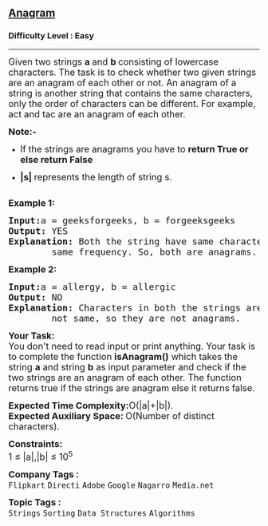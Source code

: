 <h2><a href="https://practice.geeksforgeeks.org/problems/anagram-1587115620/1?utm_source=geeksforgeeks&utm_medium=article_practice_tab&utm_campaign=article_practice_tab">Anagram</a></h2><h3>Difficulty Level : Easy</h3><hr><div class="problems_problem_content__Xm_eO"><p><span style="font-size:18px">Given two strings&nbsp;<strong>a&nbsp;</strong>and&nbsp;<strong>b&nbsp;</strong>consisting of lowercase characters. The task is to check whether two given strings are an anagram of each other or not. An anagram of a string is another string that contains the same characters, only the order of characters can be different. For example, act and tac are an anagram of each other.</span></p>

<p><span style="font-size:18px"><strong>Note:-</strong> </span></p>

<ul>
	<li>
	<p><span style="font-size:18px">If the strings are anagrams you have to <strong>return True or else return False</strong></span></p>
	</li>
	<li>
	<p><span style="font-size:18px"><strong>|s| </strong>represents the length of string s.</span></p>
	</li>
</ul>

<p><br>
<span style="font-size:18px"><strong>Example 1:</strong></span></p>

<pre><span style="font-size:18px"><strong>Input:</strong>a = geeksforgeeks, b = forgeeksgeeks
<strong>Output: </strong>YES
<strong>Explanation: </strong>Both the string have same characters with
        same frequency. So, both are anagrams.</span></pre>

<p><span style="font-size:18px"><strong>Example 2:</strong></span></p>

<pre><span style="font-size:18px"><strong>Input:</strong>a = allergy, b = allergic
<strong>Output: </strong>NO
<strong>Explanation: </strong>Characters in both the strings are 
&nbsp;       not same, so they are not anagrams.</span></pre>

<p><span style="font-size:18px"><strong>Your Task:</strong></span><br>
<span style="font-size:18px">You don't need to read input or print anything. Your&nbsp;</span><span style="font-size:18px">task is to complete the function&nbsp;<strong>isAnagram()</strong> which takes the string <strong>a</strong> and string <strong>b</strong> as input parameter and check if the two strings are an anagram of each other. The function returns true if the strings are anagram else it returns false.</span></p>

<p><span style="font-size:18px"><strong>Expected Time Complexity:</strong>O(|a|+|b|).<br>
<strong>Expected Auxiliary Space:&nbsp;</strong>O(Number of distinct characters).</span></p>

<p><span style="font-size:18px"><strong>Constraints:</strong><br>
1 ≤ |a|,|b| ≤ 10<sup>5</sup></span></p>
</div><p><span style=font-size:18px><strong>Company Tags : </strong><br><code>Flipkart</code>&nbsp;<code>Directi</code>&nbsp;<code>Adobe</code>&nbsp;<code>Google</code>&nbsp;<code>Nagarro</code>&nbsp;<code>Media.net</code>&nbsp;<br><p><span style=font-size:18px><strong>Topic Tags : </strong><br><code>Strings</code>&nbsp;<code>Sorting</code>&nbsp;<code>Data Structures</code>&nbsp;<code>Algorithms</code>&nbsp;